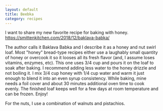 ```yaml
---
layout: default
title: Beebka
category: recipes
---
```


I want to share my new favorite recipe for baking with honey. https://smittenkitchen.com/2018/12/baklava-babka/

The author calls it Baklava Babka and I describe it as a honey and nut swirl
loaf. Most "honey" bread-type recipes either use a laughably small quantity of
honey or overcook it so it looses all its fresh flavor (and, I assume loses
vitamins, enzymes, etc). This one uses 3/4 cup and pours it on the loaf to soak
after baking. I recommend adding less water to the honey drizzle and not
boiling it. I mix 3/4 cup honey with 1/4 cup water and warm it just enough to
blend it into an even syrup consistency. While baking, mine needs a foil cover
and about 30 minutes additional oven time to cook evenly. The finished loaf
keeps well for a few days at room temperature and can be frozen. Enjoy!

For the nuts, I use a combination of walnuts and pistachios.
